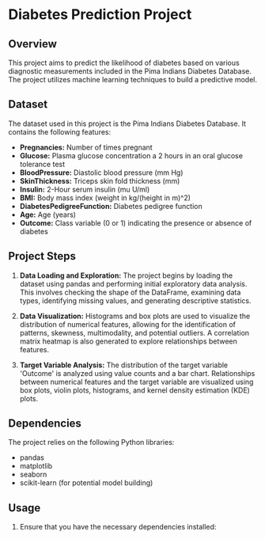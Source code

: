 # Diabetes Prediction Project

## Overview

This project aims to predict the likelihood of diabetes based on various diagnostic measurements included in the Pima Indians Diabetes Database. The project utilizes machine learning techniques to build a predictive model.

## Dataset

The dataset used in this project is the Pima Indians Diabetes Database. It contains the following features:

- **Pregnancies:** Number of times pregnant
- **Glucose:** Plasma glucose concentration a 2 hours in an oral glucose tolerance test
- **BloodPressure:** Diastolic blood pressure (mm Hg)
- **SkinThickness:** Triceps skin fold thickness (mm)
- **Insulin:** 2-Hour serum insulin (mu U/ml)
- **BMI:** Body mass index (weight in kg/(height in m)^2)
- **DiabetesPedigreeFunction:** Diabetes pedigree function
- **Age:** Age (years)
- **Outcome:** Class variable (0 or 1) indicating the presence or absence of diabetes

## Project Steps

1. **Data Loading and Exploration:** The project begins by loading the dataset using pandas and performing initial exploratory data analysis. This involves checking the shape of the DataFrame, examining data types, identifying missing values, and generating descriptive statistics.

2. **Data Visualization:** Histograms and box plots are used to visualize the distribution of numerical features, allowing for the identification of patterns, skewness, multimodality, and potential outliers. A correlation matrix heatmap is also generated to explore relationships between features.

3. **Target Variable Analysis:** The distribution of the target variable 'Outcome' is analyzed using value counts and a bar chart. Relationships between numerical features and the target variable are visualized using box plots, violin plots, histograms, and kernel density estimation (KDE) plots.

## Dependencies

The project relies on the following Python libraries:

- pandas
- matplotlib
- seaborn
- scikit-learn (for potential model building)

## Usage

1. Ensure that you have the necessary dependencies installed:
